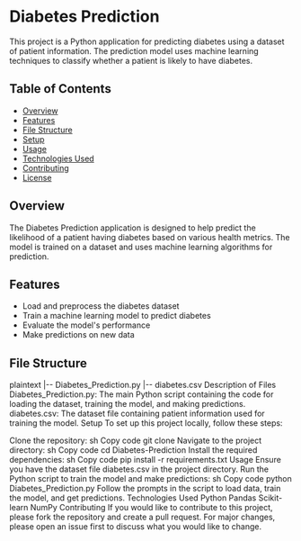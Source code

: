 # Diabetes Prediction

This project is a Python application for predicting diabetes using a dataset of patient information. The prediction model uses machine learning techniques to classify whether a patient is likely to have diabetes.

## Table of Contents

- [Overview](#overview)
- [Features](#features)
- [File Structure](#file-structure)
- [Setup](#setup)
- [Usage](#usage)
- [Technologies Used](#technologies-used)
- [Contributing](#contributing)
- [License](#license)

## Overview

The Diabetes Prediction application is designed to help predict the likelihood of a patient having diabetes based on various health metrics. The model is trained on a dataset and uses machine learning algorithms for prediction.

## Features

- Load and preprocess the diabetes dataset
- Train a machine learning model to predict diabetes
- Evaluate the model's performance
- Make predictions on new data

## File Structure

plaintext
|-- Diabetes_Prediction.py
|-- diabetes.csv
Description of Files
Diabetes_Prediction.py: The main Python script containing the code for loading the dataset, training the model, and making predictions.
diabetes.csv: The dataset file containing patient information used for training the model.
Setup
To set up this project locally, follow these steps:

Clone the repository:
sh
Copy code
git clone <repository-url>
Navigate to the project directory:
sh
Copy code
cd Diabetes-Prediction
Install the required dependencies:
sh
Copy code
pip install -r requirements.txt
Usage
Ensure you have the dataset file diabetes.csv in the project directory.
Run the Python script to train the model and make predictions:
sh
Copy code
python Diabetes_Prediction.py
Follow the prompts in the script to load data, train the model, and get predictions.
Technologies Used
Python
Pandas
Scikit-learn
NumPy
Contributing
If you would like to contribute to this project, please fork the repository and create a pull request. For major changes, please open an issue first to discuss what you would like to change.
